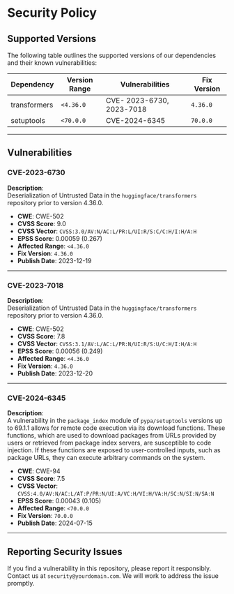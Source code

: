 # Security Policy

## Supported Versions

The following table outlines the supported versions of our dependencies and their known vulnerabilities:

| Dependency       | Version Range          | Vulnerabilities           | Fix Version     |
|------------------|------------------------|---------------------------|-----------------|
| transformers     | `<4.36.0`              | CVE- 2023-6730, 2023-7018 | `4.36.0`       |
| setuptools       | `<70.0.0`              | CVE-2024-6345             | `70.0.0`       |

---

## Vulnerabilities

### CVE-2023-6730

**Description**:  
Deserialization of Untrusted Data in the `huggingface/transformers` repository prior to version 4.36.0.

- **CWE**: CWE-502  
- **CVSS Score**: 9.0  
- **CVSS Vector**: `CVSS:3.0/AV:N/AC:L/PR:L/UI:R/S:C/C:H/I:H/A:H`  
- **EPSS Score**: 0.00059 (0.267)  
- **Affected Range**: `<4.36.0`  
- **Fix Version**: `4.36.0`  
- **Publish Date**: 2023-12-19  

---

### CVE-2023-7018

**Description**:  
Deserialization of Untrusted Data in the `huggingface/transformers` repository prior to version 4.36.0.

- **CWE**: CWE-502  
- **CVSS Score**: 7.8  
- **CVSS Vector**: `CVSS:3.1/AV:L/AC:L/PR:N/UI:R/S:U/C:H/I:H/A:H`  
- **EPSS Score**: 0.00056 (0.249)  
- **Affected Range**: `<4.36.0`  
- **Fix Version**: `4.36.0`  
- **Publish Date**: 2023-12-20  

---

### CVE-2024-6345

**Description**:  
A vulnerability in the `package_index` module of `pypa/setuptools` versions up to 69.1.1 allows for remote code execution via its download functions. These functions, which are used to download packages from URLs provided by users or retrieved from package index servers, are susceptible to code injection. If these functions are exposed to user-controlled inputs, such as package URLs, they can execute arbitrary commands on the system.

- **CWE**: CWE-94  
- **CVSS Score**: 7.5  
- **CVSS Vector**: `CVSS:4.0/AV:N/AC:L/AT:P/PR:N/UI:A/VC:H/VI:H/VA:H/SC:N/SI:N/SA:N`  
- **EPSS Score**: 0.00043 (0.105)  
- **Affected Range**: `<70.0.0`  
- **Fix Version**: `70.0.0`  
- **Publish Date**: 2024-07-15  

---

## Reporting Security Issues

If you find a vulnerability in this repository, please report it responsibly. Contact us at `security@yourdomain.com`. We will work to address the issue promptly.
